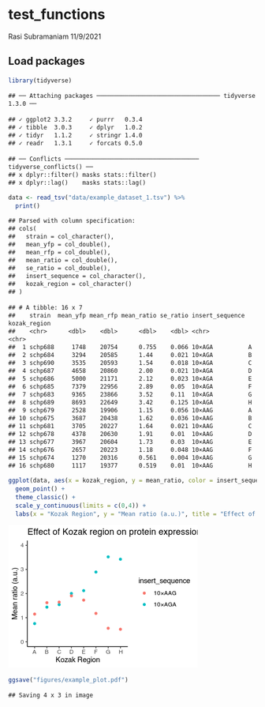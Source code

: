 test\_functions
================
Rasi Subramaniam
11/9/2021

## Load packages

``` r
library(tidyverse)
```

    ## ── Attaching packages ─────────────────────────────────── tidyverse 1.3.0 ──

    ## ✓ ggplot2 3.3.2     ✓ purrr   0.3.4
    ## ✓ tibble  3.0.3     ✓ dplyr   1.0.2
    ## ✓ tidyr   1.1.2     ✓ stringr 1.4.0
    ## ✓ readr   1.3.1     ✓ forcats 0.5.0

    ## ── Conflicts ────────────────────────────────────── tidyverse_conflicts() ──
    ## x dplyr::filter() masks stats::filter()
    ## x dplyr::lag()    masks stats::lag()

``` r
data <- read_tsv("data/example_dataset_1.tsv") %>% 
  print()
```

    ## Parsed with column specification:
    ## cols(
    ##   strain = col_character(),
    ##   mean_yfp = col_double(),
    ##   mean_rfp = col_double(),
    ##   mean_ratio = col_double(),
    ##   se_ratio = col_double(),
    ##   insert_sequence = col_character(),
    ##   kozak_region = col_character()
    ## )

    ## # A tibble: 16 x 7
    ##    strain  mean_yfp mean_rfp mean_ratio se_ratio insert_sequence kozak_region
    ##    <chr>      <dbl>    <dbl>      <dbl>    <dbl> <chr>           <chr>       
    ##  1 schp688     1748    20754      0.755    0.066 10×AGA          A           
    ##  2 schp684     3294    20585      1.44     0.021 10×AGA          B           
    ##  3 schp690     3535    20593      1.54     0.018 10×AGA          C           
    ##  4 schp687     4658    20860      2.00     0.021 10×AGA          D           
    ##  5 schp686     5000    21171      2.12     0.023 10×AGA          E           
    ##  6 schp685     7379    22956      2.89     0.05  10×AGA          F           
    ##  7 schp683     9365    23866      3.52     0.11  10×AGA          G           
    ##  8 schp689     8693    22649      3.42     0.125 10×AGA          H           
    ##  9 schp679     2528    19906      1.15     0.056 10×AAG          A           
    ## 10 schp675     3687    20438      1.62     0.036 10×AAG          B           
    ## 11 schp681     3705    20227      1.64     0.021 10×AAG          C           
    ## 12 schp678     4378    20630      1.91     0.01  10×AAG          D           
    ## 13 schp677     3967    20604      1.73     0.03  10×AAG          E           
    ## 14 schp676     2657    20223      1.18     0.048 10×AAG          F           
    ## 15 schp674     1270    20316      0.561    0.004 10×AAG          G           
    ## 16 schp680     1117    19377      0.519    0.01  10×AAG          H

``` r
ggplot(data, aes(x = kozak_region, y = mean_ratio, color = insert_sequence)) +
  geom_point() +
  theme_classic() +
  scale_y_continuous(limits = c(0,4)) +
  labs(x = "Kozak Region", y = "Mean ratio (a.u.)", title = "Effect of Kozak region on protein expression")
```

![](class_demo_files/figure-gfm/unnamed-chunk-3-1.png)<!-- -->

``` r
ggsave("figures/example_plot.pdf")
```

    ## Saving 4 x 3 in image
